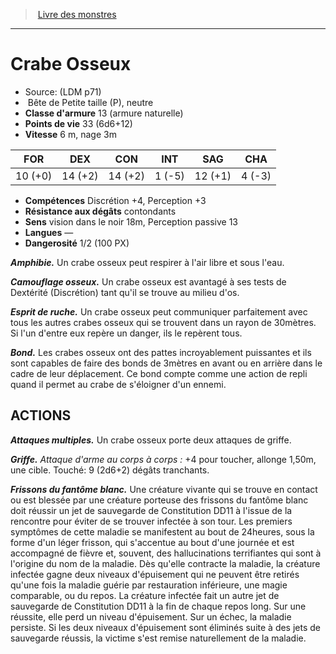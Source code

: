 ﻿> [Livre des monstres](tome_of_beasts.md)

---

# Crabe Osseux

- Source: (LDM p71)
-  Bête de Petite taille (P), neutre
- **Classe d'armure** 13 (armure naturelle)
- **Points de vie** 33 (6d6+12)
- **Vitesse** 6 m, nage 3m

|FOR|DEX|CON|INT|SAG|CHA|
|---|---|---|---|---|---|
|10 (+0)|14 (+2)|14 (+2)|1 (-5)|12 (+1)|4 (-3)|

- **Compétences** Discrétion +4, Perception +3
- **Résistance aux dégâts** contondants
- **Sens** vision dans le noir 18m, Perception passive 13
- **Langues** —
- **Dangerosité** 1/2 (100 PX)

**_Amphibie._** Un crabe osseux peut respirer à l'air libre et sous l'eau.

**_Camouflage osseux._** Un crabe osseux est avantagé à ses tests de Dextérité (Discrétion) tant qu'il se trouve au milieu d'os.

**_Esprit de ruche._** Un crabe osseux peut communiquer parfaitement avec tous les autres crabes osseux qui se trouvent dans un rayon de 30mètres. Si l'un d'entre eux repère un danger, ils le repèrent tous.

**_Bond._** Les crabes osseux ont des pattes incroyablement puissantes et ils sont capables de faire des bonds de 3mètres en avant ou en arrière dans le cadre de leur déplacement. Ce bond compte comme une action de repli quand il permet au crabe de s'éloigner d'un ennemi.

## ACTIONS

**_Attaques multiples._** Un crabe osseux porte deux attaques de griffe.

**_Griffe._** _Attaque d'arme au corps à corps :_ +4 pour toucher, allonge 1,50m, une cible. Touché: 9 (2d6+2) dégâts tranchants.

**_Frissons du fantôme blanc._** Une créature vivante qui se trouve en contact ou est blessée par une créature porteuse des frissons du fantôme blanc doit réussir un jet de sauvegarde de Constitution DD11 à l'issue de la rencontre pour éviter de se trouver infectée à son tour. Les premiers symptômes de cette maladie se manifestent au bout de 24heures, sous la forme d'un léger frisson, qui s'accentue au bout d'une journée et est accompagné de fièvre et, souvent, des hallucinations terrifiantes qui sont à l'origine du nom de la maladie. Dès qu'elle contracte la maladie, la créature infectée gagne deux niveaux d'épuisement qui ne peuvent être retirés qu'une fois la maladie guérie par restauration inférieure, une magie comparable, ou du repos. La créature infectée fait un autre jet de sauvegarde de Constitution DD11 à la fin de chaque repos long. Sur une réussite, elle perd un niveau d'épuisement. Sur un échec, la maladie persiste. Si les deux niveaux d'épuisement sont éliminés suite à des jets de sauvegarde réussis, la victime s'est remise naturellement de la maladie.

